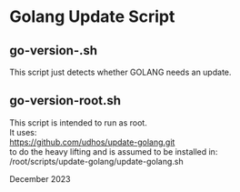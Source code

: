 # Golang Update Script

## go-version-<user>.sh
This script just detects whether GOLANG needs an update.

## go-version-root.sh
This script is intended to run as root. \
It uses: \
https://github.com/udhos/update-golang.git \
to do the heavy lifting and is assumed to be installed in: \
/root/scripts/update-golang/update-golang.sh

December 2023

